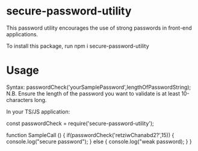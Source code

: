 # secure-password-utility
This password utility encourages the use of strong passwords in front-end applications.

To install this package, run npm i secure-password-utility

Usage
=====
Syntax: passwordCheck('yourSamplePassword',lengthOfPasswordString);
N.B. Ensure the length of the password you want to validate is at least 10-characters long.

In your TS/JS application:

const passwordCheck = require('secure-password-utility');

function SampleCall () {
    if(passwordCheck('retziwChanabd2?',15)) {
        console.log("secure password");
    } else {
        console.log("weak password);
    }
}